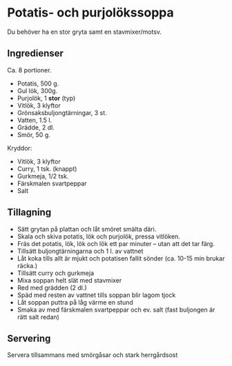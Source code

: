 # Potatis- och purjolökssoppa

Du behöver ha en stor gryta samt en stavmixer/motsv.

## Ingredienser

Ca. 8 portioner.

* Potatis, 500 g.
* Gul lök, 300g. 
* Purjolök, 1 **stor** (typ)
* Vitlök, 3 klyftor
* Grönsaksbuljongtärningar, 3 st.
* Vatten, 1.5 l.
* Grädde, 2 dl.
* Smör, 50 g.

Kryddor:

* Vitlök, 3 klyftor
* Curry, 1 tsk. (knappt)
* Gurkmeja, 1/2 tsk.
* Färskmalen svartpeppar
* Salt



## Tillagning

* Sätt grytan på plattan och låt smöret smälta däri.
* Skala och skiva potatis, lök och purjolök, pressa vitlöken.
* Fräs det potatis, lök, lök och lök ett par minuter – utan att det tar färg.
* Tillsätt buljongtärningarna och 1 l. av vattnet
* Låt koka tills allt är mjukt och potatisen fallit sönder (ca. 10-15 min brukar räcka.)
* Tillsätt curry och gurkmeja
* Mixa soppan helt slät med stavmixer
* Red med grädden (2 dl.)
* Späd med resten av vattnet tills soppan blir lagom tjock
* Låt soppan puttra på låg värme en stund
* Smaka av med färskmalen svartpeppar och ev. salt (fast buljongen är rätt salt redan)

## Servering

Servera tillsammans med smörgåsar och stark herrgårdsost
